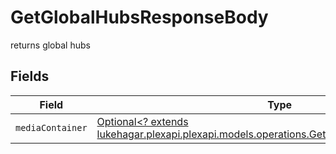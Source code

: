 # GetGlobalHubsResponseBody

returns global hubs


## Fields

| Field                                                                                                                                                 | Type                                                                                                                                                  | Required                                                                                                                                              | Description                                                                                                                                           |
| ----------------------------------------------------------------------------------------------------------------------------------------------------- | ----------------------------------------------------------------------------------------------------------------------------------------------------- | ----------------------------------------------------------------------------------------------------------------------------------------------------- | ----------------------------------------------------------------------------------------------------------------------------------------------------- |
| `mediaContainer`                                                                                                                                      | [Optional<? extends lukehagar.plexapi.plexapi.models.operations.GetGlobalHubsMediaContainer>](../../models/operations/GetGlobalHubsMediaContainer.md) | :heavy_minus_sign:                                                                                                                                    | N/A                                                                                                                                                   |